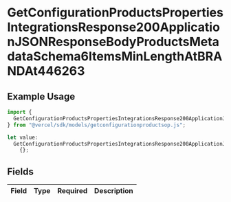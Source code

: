 # GetConfigurationProductsPropertiesIntegrationsResponse200ApplicationJSONResponseBodyProductsMetadataSchema6ItemsMinLengthAtBRANDAt446263

## Example Usage

```typescript
import {
  GetConfigurationProductsPropertiesIntegrationsResponse200ApplicationJSONResponseBodyProductsMetadataSchema6ItemsMinLengthAtBRANDAt446263,
} from "@vercel/sdk/models/getconfigurationproductsop.js";

let value:
  GetConfigurationProductsPropertiesIntegrationsResponse200ApplicationJSONResponseBodyProductsMetadataSchema6ItemsMinLengthAtBRANDAt446263 =
    {};
```

## Fields

| Field       | Type        | Required    | Description |
| ----------- | ----------- | ----------- | ----------- |